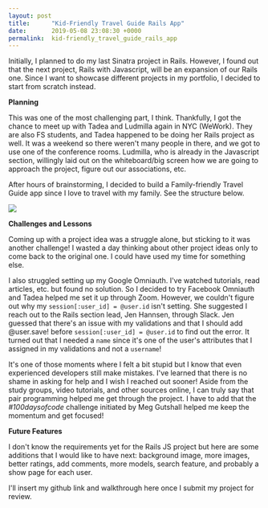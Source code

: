 ```yaml
---
layout: post
title:      "Kid-Friendly Travel Guide Rails App"
date:       2019-05-08 23:08:30 +0000
permalink:  kid-friendly_travel_guide_rails_app
---
```




Initially, I planned to do my last Sinatra project in Rails. However, I found out that the next project, Rails with Javascript, will be an expansion of our Rails one. Since I want to showcase different projects in my portfolio, I decided to start from scratch instead.

**Planning**

This was one of the most challenging part, I think. Thankfully, I got the chance to meet up with Tadea and Ludmilla again in NYC (WeWork). They are also FS students, and Tadea happened to be doing her Rails project as well. It was a weekend so there weren't many people in there, and we got to use one of the conference rooms. Ludmilla, who is already in the Javascript section, willingly laid out on the whiteboard/big screen how we are going to approach the project, figure out our associations, etc.

After hours of brainstorming, I decided to build a Family-friendly Travel Guide app since I love to travel with my family. See the structure below.

![](http://i65.tinypic.com/mr2zdi.png)




**Challenges and Lessons**

Coming up with a project idea was a struggle alone, but sticking to it was another challenge! I wasted a day thinking about other project ideas only to come back to the original one. I could have used my time for something else.

I also struggled setting up my Google Omniauth. I've watched tutorials, read articles, etc. but found no solution. So I decided to try Facebook Omniauth and Tadea helped me set it up through Zoom. However, we couldn't figure out why my `session[:user_id] = @user.id` isn't setting. She suggested I reach out to the Rails section lead, Jen Hannsen, through Slack. Jen guessed that there's an issue with my validations and that I should add @user.save! before `session[:user_id] = @user.id` to find out the error. It turned out that I needed a `name` since it's one of the user's attributes that I assigned in my validations and not a `username`!

It's one of those moments where I felt a bit stupid but I know that even experienced developers still make mistakes. I've learned that there is no shame in asking for help and I wish I reached out sooner! Aside from the study groups, video tutorials, and other sources online, I can truly say that pair programming helped me get through the project. I have to add that the *#100daysofcode* challenge initiated by Meg Gutshall helped me keep the momentum and get focused!

**Future Features**

I don't know the requirements yet for the Rails JS project but here are some additions that I would like to have next: background image, more images, better ratings, add comments, more models, search feature, and probably a show page for each user.

I'll insert my github link and walkthrough here once I submit my project for review.

